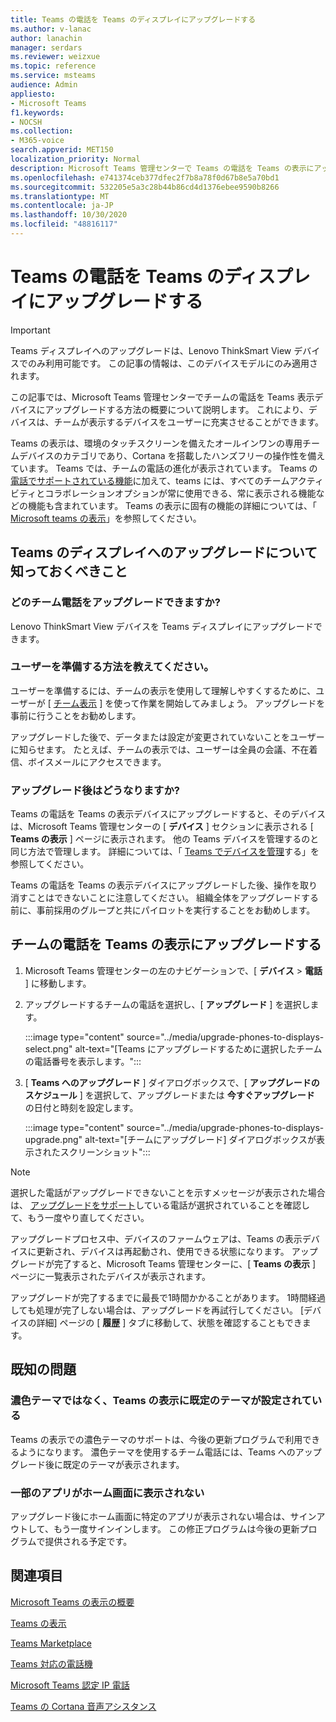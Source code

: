```yaml
---
title: Teams の電話を Teams のディスプレイにアップグレードする
ms.author: v-lanac
author: lanachin
manager: serdars
ms.reviewer: weizxue
ms.topic: reference
ms.service: msteams
audience: Admin
appliesto:
- Microsoft Teams
f1.keywords:
- NOCSH
ms.collection:
- M365-voice
search.appverid: MET150
localization_priority: Normal
description: Microsoft Teams 管理センターで Teams の電話を Teams の表示にアップグレードする方法について説明します。
ms.openlocfilehash: e741374ceb377dfec2f7b8a78f0d67b8e5a70bd1
ms.sourcegitcommit: 532205e5a3c28b44b86cd4d1376ebee9590b8266
ms.translationtype: MT
ms.contentlocale: ja-JP
ms.lasthandoff: 10/30/2020
ms.locfileid: "48816117"
---
```

# <a name="upgrade-teams-phones-to-teams-displays"></a>Teams の電話を Teams のディスプレイにアップグレードする

> [!IMPORTANT]
> Teams ディスプレイへのアップグレードは、Lenovo ThinkSmart View デバイスでのみ利用可能です。 この記事の情報は、このデバイスモデルにのみ適用されます。  

この記事では、Microsoft Teams 管理センターでチームの電話を Teams 表示デバイスにアップグレードする方法の概要について説明します。 これにより、デバイスは、チームが表示するデバイスをユーザーに充実させることができます。

Teams の表示は、環境のタッチスクリーンを備えたオールインワンの専用チームデバイスのカテゴリであり、Cortana を搭載したハンズフリーの操作性を備えています。 Teams では、チームの電話の進化が表示されています。 Teams の [電話でサポートされている機能](phones-for-teams.md#features-supported-by-teams-phones)に加えて、teams には、すべてのチームアクティビティとコラボレーションオプションが常に使用できる、常に表示される機能などの機能も含まれています。 Teams の表示に固有の機能の詳細については、「 [Microsoft teams の表示](teams-displays.md)」を参照してください。

## <a name="what-you-need-to-know-about-upgrading-to-teams-displays"></a>Teams のディスプレイへのアップグレードについて知っておくべきこと

### <a name="which-teams-phones-can-be-upgraded"></a>どのチーム電話をアップグレードできますか?

Lenovo ThinkSmart View デバイスを Teams ディスプレイにアップグレードできます。

### <a name="how-can-i-prepare-users"></a>ユーザーを準備する方法を教えてください。

ユーザーを準備するには、チームの表示を使用して理解しやすくするために、ユーザーが [ [チーム表示](https://support.microsoft.com/office/get-started-with-teams-displays-ff299825-7f13-4528-96c2-1d3437e6d4e6) ] を使って作業を開始してみましょう。 アップグレードを事前に行うことをお勧めします。

アップグレードした後で、データまたは設定が変更されていないことをユーザーに知らせます。 たとえば、チームの表示では、ユーザーは全員の会議、不在着信、ボイスメールにアクセスできます。 

### <a name="what-happens-after-the-upgrade"></a>アップグレード後はどうなりますか?

Teams の電話を Teams の表示デバイスにアップグレードすると、そのデバイスは、Microsoft Teams 管理センターの [ **デバイス** ] セクションに表示される [ **Teams の表示** ] ページに表示されます。 他の Teams デバイスを管理するのと同じ方法で管理します。 詳細については、「 [Teams でデバイスを管理](device-management.md)する」を参照してください。

Teams の電話を Teams の表示デバイスにアップグレードした後、操作を取り消すことはできないことに注意してください。 組織全体をアップグレードする前に、事前採用のグループと共にパイロットを実行することをお勧めします。 

## <a name="upgrade-your-teams-phones-to-teams-displays"></a>チームの電話を Teams の表示にアップグレードする

1. Microsoft Teams 管理センターの左のナビゲーションで、[ **デバイス**  >  **電話** ] に移動します。
2. アップグレードするチームの電話を選択し、[ **アップグレード** ] を選択します。

    :::image type="content" source="../media/upgrade-phones-to-displays-select.png" alt-text="[Teams にアップグレードするために選択したチームの電話番号を表示します。":::

3. [ **Teams へのアップグレード** ] ダイアログボックスで、[ **アップグレードのスケジュール** ] を選択して、アップグレードまたは **今すぐアップグレード** の日付と時刻を設定します。

    :::image type="content" source="../media/upgrade-phones-to-displays-upgrade.png" alt-text="[チームにアップグレード] ダイアログボックスが表示されたスクリーンショット":::

> [!NOTE]
> 選択した電話がアップグレードできないことを示すメッセージが表示された場合は、 [アップグレードをサポート](#which-teams-phones-can-be-upgraded)している電話が選択されていることを確認して、もう一度やり直してください。

アップグレードプロセス中、デバイスのファームウェアは、Teams の表示デバイスに更新され、デバイスは再起動され、使用できる状態になります。 アップグレードが完了すると、Microsoft Teams 管理センターに、[ **Teams の表示** ] ページに一覧表示されたデバイスが表示されます。

アップグレードが完了するまでに最長で1時間かかることがあります。 1時間経過しても処理が完了しない場合は、アップグレードを再試行してください。 [デバイスの詳細] ページの [ **履歴** ] タブに移動して、状態を確認することもできます。

## <a name="known-issues"></a>既知の問題

### <a name="teams-displays-have-the-default-theme-instead-of-the-dark-theme"></a>濃色テーマではなく、Teams の表示に既定のテーマが設定されている

Teams の表示での濃色テーマのサポートは、今後の更新プログラムで利用できるようになります。 濃色テーマを使用するチーム電話には、Teams へのアップグレード後に既定のテーマが表示されます。

### <a name="some-apps-are-missing-from-the-home-screen"></a>一部のアプリがホーム画面に表示されない

アップグレード後にホーム画面に特定のアプリが表示されない場合は、サインアウトして、もう一度サインインします。 この修正プログラムは今後の更新プログラムで提供される予定です。

## <a name="see-also"></a>関連項目

[Microsoft Teams の表示の概要](https://techcommunity.microsoft.com/t5/microsoft-teams-blog/introducing-microsoft-teams-displays/ba-p/1505437)

[Teams の表示](teams-displays.md)

[Teams Marketplace](https://office.com/teamsdevices)

[Teams 対応の電話機](phones-for-teams.md)

[Microsoft Teams 認定 IP 電話](teams-ip-phones.md)

[Teams の Cortana 音声アシスタンス](https://docs.microsoft.com/MicrosoftTeams/cortana-in-teams)
